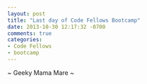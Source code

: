 ```yaml
---
layout: post
title: "Last day of Code Fellows Bootcamp"
date: 2013-10-30 12:17:32 -0700
comments: true
categories:
- Code Fellows
- bootcamp
---
```


~ Geeky Mama Mare ~
